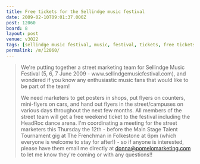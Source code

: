 ```yaml
---
title: Free tickets for the Sellindge music festival
date: 2009-02-10T09:01:37.000Z
post: 12060
board: 8
layout: post
venue: v3022
tags: [sellindge music festival, music, festival, tickets, free tickets, folkestone]
permalink: /m/12060/
---
```

<blockquote>We're putting together a street marketing team for Sellindge Music Festival (5, 6, 7 June 2009 - www.sellindgemusicfestival.com), and wondered if you know any enthusiastic music fans that would like to be part of the team! 

We need marketers to get posters in shops, put flyers on counters, mini-flyers on cars, and hand out flyers in the street/campuses on various days throughout the next few months. All members of the street team will get a free weekend ticket to the festival including the HeadRoc dance arena. I'm coordinating a meeting for the street marketers this Thursday the 12th - before the Main Stage Talent Tournament gig at The Frenchman in Folkestone at 6pm (which everyone is welcome to stay for after!) - so if anyone is interested, please have them email me directly at donna@pomelomarketing.com to let me know they're coming or with any questions!!</blockquote>
